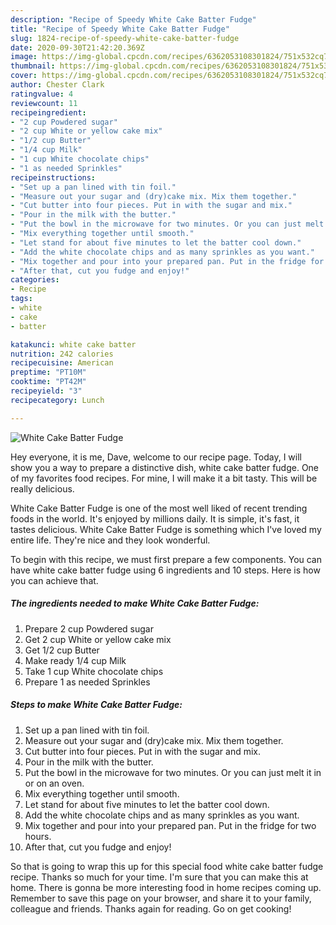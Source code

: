 ```yaml
---
description: "Recipe of Speedy White Cake Batter Fudge"
title: "Recipe of Speedy White Cake Batter Fudge"
slug: 1824-recipe-of-speedy-white-cake-batter-fudge
date: 2020-09-30T21:42:20.369Z
image: https://img-global.cpcdn.com/recipes/6362053108301824/751x532cq70/white-cake-batter-fudge-recipe-main-photo.jpg
thumbnail: https://img-global.cpcdn.com/recipes/6362053108301824/751x532cq70/white-cake-batter-fudge-recipe-main-photo.jpg
cover: https://img-global.cpcdn.com/recipes/6362053108301824/751x532cq70/white-cake-batter-fudge-recipe-main-photo.jpg
author: Chester Clark
ratingvalue: 4
reviewcount: 11
recipeingredient:
- "2 cup Powdered sugar"
- "2 cup White or yellow cake mix"
- "1/2 cup Butter"
- "1/4 cup Milk"
- "1 cup White chocolate chips"
- "1 as needed Sprinkles"
recipeinstructions:
- "Set up a pan lined with tin foil."
- "Measure out your sugar and (dry)cake mix. Mix them together."
- "Cut butter into four pieces. Put in with the sugar and mix."
- "Pour in the milk with the butter."
- "Put the bowl in the microwave for two minutes. Or you can just melt it in or on an oven."
- "Mix everything together until smooth."
- "Let stand for about five minutes to let the batter cool down."
- "Add the white chocolate chips and as many sprinkles as you want."
- "Mix together and pour into your prepared pan. Put in the fridge for two hours."
- "After that, cut you fudge and enjoy!"
categories:
- Recipe
tags:
- white
- cake
- batter

katakunci: white cake batter 
nutrition: 242 calories
recipecuisine: American
preptime: "PT10M"
cooktime: "PT42M"
recipeyield: "3"
recipecategory: Lunch

---
```



![White Cake Batter Fudge](https://img-global.cpcdn.com/recipes/6362053108301824/751x532cq70/white-cake-batter-fudge-recipe-main-photo.jpg)

Hey everyone, it is me, Dave, welcome to our recipe page. Today, I will show you a way to prepare a distinctive dish, white cake batter fudge. One of my favorites food recipes. For mine, I will make it a bit tasty. This will be really delicious.

White Cake Batter Fudge is one of the most well liked of recent trending foods in the world. It's enjoyed by millions daily. It is simple, it's fast, it tastes delicious. White Cake Batter Fudge is something which I've loved my entire life. They're nice and they look wonderful.




To begin with this recipe, we must first prepare a few components. You can have white cake batter fudge using 6 ingredients and 10 steps. Here is how you can achieve that.

<!--inarticleads1-->

##### The ingredients needed to make White Cake Batter Fudge:

1. Prepare 2 cup Powdered sugar
1. Get 2 cup White or yellow cake mix
1. Get 1/2 cup Butter
1. Make ready 1/4 cup Milk
1. Take 1 cup White chocolate chips
1. Prepare 1 as needed Sprinkles




<!--inarticleads2-->

##### Steps to make White Cake Batter Fudge:

1. Set up a pan lined with tin foil.
1. Measure out your sugar and (dry)cake mix. Mix them together.
1. Cut butter into four pieces. Put in with the sugar and mix.
1. Pour in the milk with the butter.
1. Put the bowl in the microwave for two minutes. Or you can just melt it in or on an oven.
1. Mix everything together until smooth.
1. Let stand for about five minutes to let the batter cool down.
1. Add the white chocolate chips and as many sprinkles as you want.
1. Mix together and pour into your prepared pan. Put in the fridge for two hours.
1. After that, cut you fudge and enjoy!




So that is going to wrap this up for this special food white cake batter fudge recipe. Thanks so much for your time. I'm sure that you can make this at home. There is gonna be more interesting food in home recipes coming up. Remember to save this page on your browser, and share it to your family, colleague and friends. Thanks again for reading. Go on get cooking!
